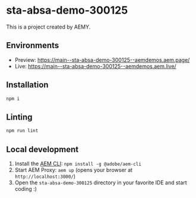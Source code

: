 # sta-absa-demo-300125

This is a project created by AEMY.

## Environments

- Preview: https://main--sta-absa-demo-300125--aemdemos.aem.page/
- Live: https://main--sta-absa-demo-300125--aemdemos.aem.live/

## Installation

```sh
npm i
```

## Linting

```sh
npm run lint
```

## Local development

1. Install the [AEM CLI](https://github.com/adobe/helix-cli): `npm install -g @adobe/aem-cli`
1. Start AEM Proxy: `aem up` (opens your browser at `http://localhost:3000/`)
1. Open the `sta-absa-demo-300125` directory in your favorite IDE and start coding :)